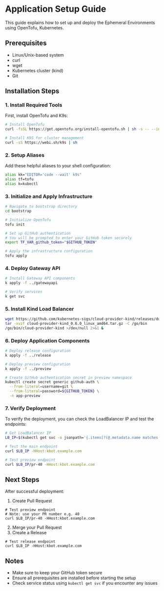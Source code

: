 # Application Setup Guide

This guide explains how to set up and deploy the Ephemeral Environments using OpenTofu, Kubernetes.

## Prerequisites

- Linux/Unix-based system
- curl
- wget
- Kubernetes cluster (kind)
- Git

## Installation Steps

### 1. Install Required Tools

First, install OpenTofu and K9s:

```bash
# Install OpenTofu
curl -fsSL https://get.opentofu.org/install-opentofu.sh | sh -s -- --install-method standalone 

# Install K9S for cluster management
curl -sS https://webi.sh/k9s | sh
```

### 2. Setup Aliases

Add these helpful aliases to your shell configuration:

```bash
alias kk="EDITOR='code --wait' k9s"
alias tf=tofu
alias k=kubectl
```

### 3. Initialize and Apply Infrastructure

```bash
# Navigate to bootstrap directory
cd bootstrap

# Initialize OpenTofu
tofu init

# Set up GitHub authentication
# You will be prompted to enter your GitHub token securely
export TF_VAR_github_token="$GITHUB_TOKEN"

# Apply the infrastructure configuration
tofu apply
```

### 4. Deploy Gateway API

```bash
# Install Gateway API components
k apply -f ../gatewayapi

# Verify services
k get svc
```

### 5. Install Kind Load Balancer

```bash
wget https://github.com/kubernetes-sigs/cloud-provider-kind/releases/download/v0.6.0/cloud-provider-kind_0.6.0_linux_amd64.tar.gz
tar -xvzf cloud-provider-kind_0.6.0_linux_amd64.tar.gz -C /go/bin
/go/bin/cloud-provider-kind >/dev/null 2>&1 &
```

### 6. Deploy Application Components

```bash
# Deploy release configuration
k apply -f ../release

# Deploy preview configuration
k apply -f ../preview

# Create GitHub authentication secret in preview namespace
kubectl create secret generic github-auth \
  --from-literal=username=git \
  --from-literal=password=${GITHUB_TOKEN} \
  -n app-preview
```

### 7. Verify Deployment

To verify the deployment, you can check the LoadBalancer IP and test the endpoints:

```bash
# Get LoadBalancer IP
LB_IP=$(kubectl get svc -o jsonpath='{.items[?(@.metadata.name matches "envoy-envoy-gateway.*")].status.loadBalancer.ingress[0].ip}' -n envoy-gateway-system)

# Test the main endpoint
curl $LB_IP -HHost:kbot.example.com

# Test preview endpoint
curl $LB_IP/pr-40 -HHost:kbot.example.com
```

## Next Steps

After successful deployment:
1. Create Pull Request
```
# Test preview endpoint
# Note: use your PR number e.g. 40
curl $LB_IP/pr-40 -HHost:kbot.example.com
```
2. Merge your Pull Request
3. Create a Release
```
# Test release endpoint
curl $LB_IP -HHost:kbot.example.com
```
## Notes

- Make sure to keep your GitHub token secure
- Ensure all prerequisites are installed before starting the setup
- Check service status using `kubectl get svc` if you encounter any issues
